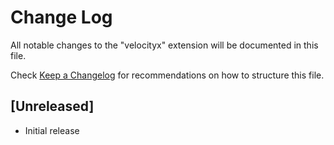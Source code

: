 # Change Log

All notable changes to the "velocityx" extension will be documented in this file.

Check [Keep a Changelog](http://keepachangelog.com/) for recommendations on how to structure this file.

## [Unreleased]

- Initial release